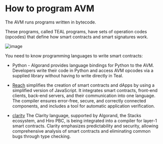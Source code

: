 # How to program AVM 


The AVM runs programs written in bytecode.

These programs, called TEAL programs, have sets of operation codes (opcodes) that define how smart contracts and smart signatures work.

![image](https://miro.medium.com/v2/resize:fit:4800/format:webp/1*O0y4ZFISn7ETsVOVoQxKFw.jpeg)

You need to know programming languages to write smart contracts: 

* Python - Algorand provides language bindings for Python to the AVM.  Developers write their code in Python and access AVM opcodes via a supplied library without having to write directly in Teal.  



* [Reach](https://docs.reach.sh/#reach-top) simplifies the creation of smart contracts and dApps by using a simplified version of JavaScript. It integrates smart contracts, front-end clients, back-end servers, and their communication into one language. The compiler ensures error-free, secure, and correctly connected components, and includes a tool for automatic application verification.

* [clarity](https://clarity-lang.org/) The Clarity language, supported by Algorand, the Stacks ecosystem, and Hiro PBC, is being integrated into a compiler for layer-1 smart contracts. Clarity emphasizes predictability and security, allowing comprehensive analysis of smart contracts and eliminating common bugs through type checking.